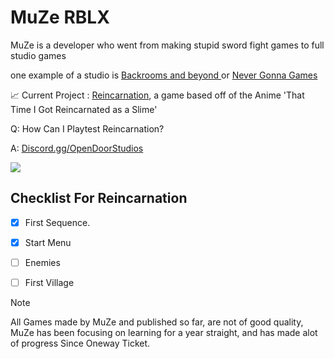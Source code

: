 # MuZe RBLX

MuZe is a developer who went from making stupid sword fight games to full studio games

one example of a studio is [ Backrooms and beyond ](https://www.roblox.com/groups/13826762/The-Backrooms-and-Beyond#!/about ) or [Never Gonna Games](https://www.youtube.com/watch?v=dQw4w9WgXcQ&ab_channel=RickAstley)


📈 Current Project : [Reincarnation](https://www.roblox.com/games/18432687620/Reincarnation), a game based off of the Anime 'That Time I Got Reincarnated as a Slime'

Q: How Can I Playtest Reincarnation?

A: [Discord.gg/OpenDoorStudios](https://discord.com/invite/EDZAC27jBH)

<picture>
 <img src="https://cdn.discordapp.com/attachments/1031236584831459429/1031236633279877140/mmm.png?ex=6691fd34&is=6690abb4&hm=e6ecec091b2fbb7797304f950946d3b755d43a038d1ded09e44704706e04dfeb&">
</picture>


## Checklist For Reincarnation
- [X] First Sequence.
- [X] Start Menu
- [ ] Enemies
- [ ] First Village


> [!NOTE]
> All Games made by MuZe and published so far, are not of good quality, MuZe has been focusing on learning for a year straight, and has made alot of progress Since Oneway Ticket.
